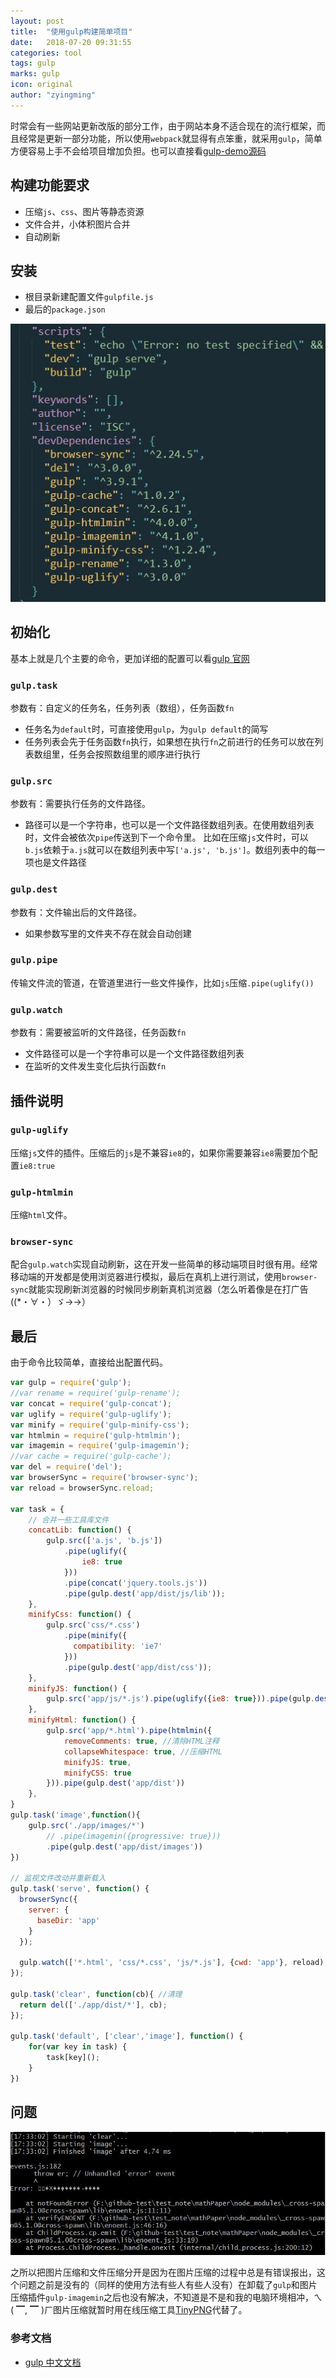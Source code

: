 ```yaml
---
layout: post
title:  "使用gulp构建简单项目"
date:   2018-07-20 09:31:55
categories: tool
tags: gulp
marks: gulp
icon: original
author: "zyingming"
---
```


时常会有一些网站更新改版的部分工作，由于网站本身不适合现在的流行框架，而且经常是更新一部分功能，所以使用`webpack`就显得有点笨重，就采用`gulp`，简单方便容易上手不会给项目增加负担。也可以直接看[gulp-demo源码](https://github.com/zyingming/test_blog_demos)

## 构建功能要求
- 压缩`js`、`css`、图片等静态资源
- 文件合并，小体积图片合并
- 自动刷新

## 安装

- 根目录新建配置文件`gulpfile.js`
- 最后的`package.json`

![项目目录](/assets/images/pictures/2018-07/gulp_1.jpg)

## 初始化
基本上就是几个主要的命令，更加详细的配置可以看[gulp 官网](https://www.gulpjs.com.cn/docs/api/)

### `gulp.task`
参数有：自定义的任务名，任务列表（数组），任务函数`fn`
- 任务名为`default`时，可直接使用`gulp`，为`gulp default`的简写
- 任务列表会先于任务函数`fn`执行，如果想在执行`fn`之前进行的任务可以放在列表数组里，任务会按照数组里的顺序进行执行

### `gulp.src`
参数有：需要执行任务的文件路径。
- 路径可以是一个字符串，也可以是一个文件路径数组列表。在使用数组列表时，文件会被依次`pipe`传送到下一个命令里。
比如在压缩`js`文件时，可以`b.js`依赖于`a.js`就可以在数组列表中写`['a.js', 'b.js']`。数组列表中的每一项也是文件路径

### `gulp.dest` 
参数有：文件输出后的文件路径。
- 如果参数写里的文件夹不存在就会自动创建

### `gulp.pipe` 
传输文件流的管道，在管道里进行一些文件操作，比如`js`压缩`.pipe(uglify())`
### `gulp.watch`
参数有：需要被监听的文件路径，任务函数`fn`
- 文件路径可以是一个字符串可以是一个文件路径数组列表
- 在监听的文件发生变化后执行函数`fn`

## 插件说明
### `gulp-uglify`
压缩`js`文件的插件。压缩后的`js`是不兼容`ie8`的，如果你需要兼容`ie8`需要加个配置`ie8:true`
### `gulp-htmlmin`
压缩`html`文件。

### `browser-sync`
配合`gulp.watch`实现自动刷新，这在开发一些简单的移动端项目时很有用。经常移动端的开发都是使用浏览器进行模拟，最后在真机上进行测试，使用`browser-sync`就能实现刷新浏览器的时候同步刷新真机浏览器（怎么听着像是在打广告((*・∀・）ゞ→→）

## 最后

由于命令比较简单，直接给出配置代码。

```javascript
var gulp = require('gulp');
//var rename = require('gulp-rename');
var concat = require('gulp-concat');
var uglify = require('gulp-uglify');
var minify = require('gulp-minify-css');
var htmlmin = require('gulp-htmlmin');
var imagemin = require('gulp-imagemin');
//var cache = require('gulp-cache');
var del = require('del');
var browserSync = require('browser-sync');
var reload = browserSync.reload;

var task = {
	// 合并一些工具库文件
	concatLib: function() {
		gulp.src(['a.js', 'b.js'])
			.pipe(uglify({
				ie8: true
			}))
			.pipe(concat('jquery.tools.js'))
			.pipe(gulp.dest('app/dist/js/lib'));
	},
	minifyCss: function() {
		gulp.src('css/*.css')
		    .pipe(minify({
		      compatibility: 'ie7'
		    }))
		    .pipe(gulp.dest('app/dist/css'));
	},
	minifyJS: function() {
		gulp.src('app/js/*.js').pipe(uglify({ie8: true})).pipe(gulp.dest('app/dist/js'))
	},
	minifyHtml: function() {
		gulp.src('app/*.html').pipe(htmlmin({
			removeComments: true, //清除HTML注释 
			collapseWhitespace: true, //压缩HTML 
			minifyJS: true,
			minifyCSS: true
		})).pipe(gulp.dest('app/dist'))
	},
}
gulp.task('image',function(){
    gulp.src('./app/images/*')
        // .pipe(imagemin({progressive: true}))
        .pipe(gulp.dest('app/dist/images'))
})

// 监视文件改动并重新载入
gulp.task('serve', function() {
  browserSync({
    server: {
      baseDir: 'app'
    }
  });

  gulp.watch(['*.html', 'css/*.css', 'js/*.js'], {cwd: 'app'}, reload);
});

gulp.task('clear', function(cb){ //清理
  return del(['./app/dist/*'], cb);
});

gulp.task('default', ['clear','image'], function() {
	for(var key in task) {
		task[key]();
	}
})


```

## 问题

![项目目录](/assets/images/pictures/2018-07/gulp_2.jpg)

之所以把图片压缩和文件压缩分开是因为在图片压缩的过程中总是有错误报出，这个问题之前是没有的（同样的使用方法有些人有些人没有）在卸载了`gulp`和图片压缩插件`gulp-imagemin`之后也没有解决，不知道是不是和我的电脑环境相冲，ㄟ( ▔, ▔ )ㄏ图片压缩就暂时用在线压缩工具[TinyPNG](https://tinypng.com/)代替了。


### 参考文档
- [gulp 中文文档](https://www.gulpjs.com.cn/docs/api/)